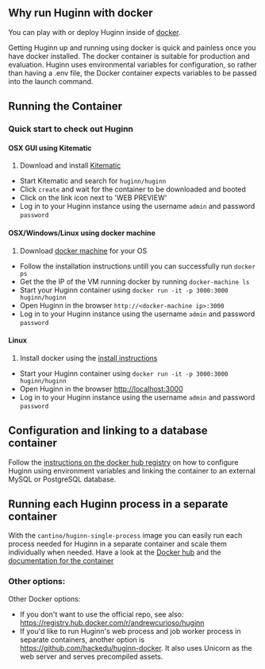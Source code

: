 ## Why run Huginn with docker

You can play with or deploy Huginn inside of [docker](http://www.docker.io/).

Getting Huginn up and running using docker is quick and painless once you have docker installed. The docker container is suitable for production and evaluation. Huginn uses environmental variables for configuration, so rather than having a .env file, the Docker container expects variables to be passed into the launch command.

## Running the Container

### Quick start to check out Huginn

#### OSX GUI using Kitematic

1. Download and install [Kitematic](https://kitematic.com/)
* Start Kitematic and search for `huginn/huginn`
* Click `create` and wait for the container to be downloaded and booted
* Click on the link icon next to 'WEB PREVIEW'
* Log in to your Huginn instance using the username `admin` and password `password`

#### OSX/Windows/Linux using docker machine

1. Download [docker machine](https://docs.docker.com/machine/#installation) for your OS
* Follow the installation instructions untill you can successfully run `docker ps`
* Get the the IP of the VM running docker by running `docker-machine ls`
* Start your Huginn container using `docker run -it -p 3000:3000 huginn/huginn`
* Open Huginn in the browser `http://<docker-machine ip>:3000`
* Log in to your Huginn instance using the username `admin` and password `password`

#### Linux

1. Install docker using the [install instructions](https://docs.docker.com/installation/)
* Start your Huginn container using `docker run -it -p 3000:3000 huginn/huginn`
* Open Huginn in the browser [http://localhost:3000](http://localhost:3000)
* Log in to your Huginn instance using the username `admin` and password `password`

## Configuration and linking to a database container

Follow the [instructions on the docker hub registry](https://registry.hub.docker.com/r/huginn/huginn/) on how to configure Huginn using environment variables and linking the container to an external MySQL or PostgreSQL database.

## Running each Huginn process in a separate container

With the `cantino/huginn-single-process` image you can easily run each process needed for Huginn in a separate container and scale them individually when needed. Have a look at the [Docker hub](https://hub.docker.com/r/huginn/huginn-single-process/) and the [documentation for the container](https://github.com/huginn/huginn/tree/master/docker/single-process)

### Other options:

Other Docker options:

* If you don't want to use the official repo, see also: https://registry.hub.docker.com/r/andrewcurioso/huginn
* If you'd like to run Huginn's web process and job worker process in separate containers, another option is https://github.com/hackedu/huginn-docker. It also uses Unicorn as the web server and serves precompiled assets.
